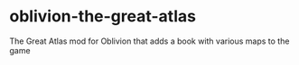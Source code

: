 # oblivion-the-great-atlas
The Great Atlas mod for Oblivion that adds a book with various maps to the game
